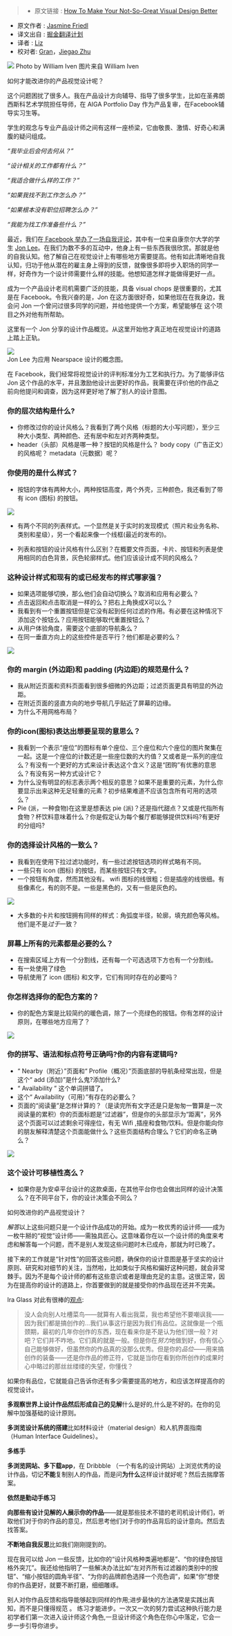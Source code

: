 >* 原文链接 : [How To Make Your Not-So-Great Visual Design Better](https://medium.com/facebook-design/how-to-make-your-not-so-great-visual-design-better-67972eee3825#.4e6hpsbkz)
* 原文作者 : [Jasmine Friedl](https://medium.com/@jazzy33ca?source=post_header_lockup)
* 译文出自 : [掘金翻译计划](https://github.com/xitu/gold-miner)
* 译者 : [Liz](https://github.com/lizwangying)
* 校对者: [Gran](https://github.com/Graning)，[Jiegao Zhu](https://github.com/JolsonZhu)

![](https://cdn-images-1.medium.com/max/2000/1*nN4SgP1q4iEmRfoW9NTMyg.png)
Photo by William Iven
图片来自 William Iven


如何才能改进你的产品视觉设计呢？

这个问题困扰了很多人。我在产品设计方向辅导、指导了很多学生，比如在圣弗朗西斯科艺术学院担任导师，在 AIGA Portfolio Day 作为产品复审，在Facebook辅导实习生等。

学生的观念与专业产品设计师之间有这样一座桥梁，它由敬畏、激情、好奇心和满腹的疑问组成。
 
*“我毕业后会何去何从？”*
 
*“设计相关的工作都有什么？”*
 
*“我适合做什么样的工作？”*
 
*“如果我找不到工作怎么办？”*
  
*“如果根本没有职位招聘怎么办？”*
 
*“我能为找工作准备些什么？”*

最近，我们在[ Facebook 举办了一场自我评论](https://medium.com/facebook-design/peek-inside-a-facebook-design-critique-c4833efda26e#.4qt02buac)，其中有一位来自康奈尔大学的学生 [Jon Lee](https://medium.com/@jonleenj)。在我们为数不多的互动中，他身上有一些东西我很欣赏。那就是他的自我认知。他了解自己在视觉设计上有哪些地方需要提高。他有如此清晰地自我认知，归功于他从潜在的雇主身上得到的反馈，就像很多即将步入职场的同学一样，好奇作为一个设计师需要什么样的技能。他想知道怎样才能做得更好一点。

成为一个产品设计老司机需要广泛的技能，具备 visual chops 是很重要的，尤其是在 Facebook。令我兴奋的是，Jon 在这方面很好奇，如果他现在在我身边，我会问 Jon 一个曾问过很多同学的问题，并给他提供一个方案，希望能够在 这个项目之外对他有所帮助。
  
这里有一个 Jon 分享的设计作品概览。从这里开始他才真正地在视觉设计的道路上踏上正轨。

![](http://ac-Myg6wSTV.clouddn.com/d6cd82b49c70fc153a0f.png)  
Jon Lee 为应用 Nearspace 设计的概念图。
   
在 Facebook，我们经常将视觉设计的评判标准分为工艺和执行力。为了能够评估 Jon 这个作品的水平，并且激励他设计出更好的作品，我需要在评价他的作品之前向他提问和调查，因为这样更好地了解了别人的设计意图。
 
### 你的层次结构是什么?

- 你修改过你的设计风格么？我看到了两个风格（标题的大小写问题），至少三种大小类型、两种颜色、还有居中和左对齐两种类型。
- header（头部）风格是哪一种？按钮的风格是什么？ body copy（广告正文）的风格呢？ metadata（元数据）呢？

### 你使用的是什么样式？ 

- 按钮的字体有两种大小，两种按钮高度，两个外壳，三种颜色，我还看到了带有 icon (图标) 的按钮。

![](http://ac-Myg6wSTV.clouddn.com/1565099b887dd65adc38.jpeg)

- 有两个不同的列表样式。一个显然是关于实时的发现模式（照片和业务名称、类别和星级），另一个看起来像一个线框(最近的发布的)。

- 列表和按钮的设计风格有什么区别？在概要文件页面，卡片、按钮和列表是使用相同的白色背景，灰色轮廓样式。他们应该设计成不同的风格么？
 
### 这种设计样式和现有的或已经发布的样式哪家强？

- 如果选项能够切换，那么他们会自动切换么？取消和应用有必要么？ 
- 点击返回和点击取消是一样的么？把右上角换成X可以么？  
- 我看到有一个重置按钮但是它没有起到任何过滤的作用。有必要在这种情况下添加这个按钮么？应用按钮能够取代重置按钮么？
- 从用户体验角度，需要这个底部的导航条么？
- 在同一垂直方向上的这些控件是否平行？他们都是必要的么？

![](http://ac-Myg6wSTV.clouddn.com/01f5de79ae872536f138.jpeg)

### 你的 margin (外边距)和 padding (内边距)的规范是什么？

- 我从附近页面和资料页面看到很多细微的外边距；过滤页面更具有明显的外边距。
- 在附近页面的竖直方向的地步导航几乎贴近了屏幕的边缘。
- 为什么不用网格布局？

### 你的icon(图标)表达出想要呈现的意思么？

- 我看到一个表示“座位”的图标有单个座位、三个座位和六个座位的图片聚集在一起。这是一个座位的计数还是一些座位数的大约值？又或者是一系列的座位么？有没有一个更好的方式来设计表达这个含义？这是“团购”有优惠的意思么？有没有另一种方式设计它？
- 为什么没有明显的标志表示两个相反的意思？如果不是重要的元素，为什么你要显示出来这种无足轻重的元素？初步结果难道不应该包含所有可用的选项么？
- Pie (派，一种食物)在这里是想表达 pie (派)？还是指代甜点？又或是代指所有食物？杯饮料意味着什么？你是假定认为每个餐厅都能够提供饮料吗?有更好的分组吗?

### 你的选择设计风格的一致么？

- 我看到在使用下拉过滤功能时，有一些过滤按钮选项的样式略有不同。
- 一些只有 icon (图标) 的按钮，而某些按钮只有文字。
- 一个按钮有角度，然而其他没有。 wifi 图标的线很粗；但是插座的线很细。有些像素化，有的则不是。一些是黑色的，又有一些是灰色的。

![](http://ac-Myg6wSTV.clouddn.com/2b08ea063e6a0dee2170.jpeg)

- 大多数的卡片和按钮拥有同样的样式：角弧度半径，轮廓，填充颜色等风格。他们是不是*过于*一致？

### 屏幕上所有的元素都是必要的么？

- 在搜索区域上方有一个分割线，还有每一个可选选项下方也有一个分割线。
- 有一处使用了绿色
- 导航使用了 icon (图标) 和文字，它们有同时存在的必要吗？
  
### 你怎样选择你的配色方案的？
  
- 你的配色方案是比较简约的暖色调，除了一个亮绿色的按钮。你有怎样的设计原则，在哪些地方应用了？


![](http://ac-Myg6wSTV.clouddn.com/eabacd8b944dffa24c68.jpeg)
  
### 你的拼写、语法和标点符号正确吗?你的内容有逻辑吗?

- “ Nearby（附近）”页面和“ Profile（概况）”页面底部的导航条经常出现，但是这个“ add (添加)”是什么鬼?添加什么?
- “ Availability ” 这个单词拼错了。
- 这个“ Availability（可用）”有存在的必要么？
- 页面的“阅读量”是怎样计算的？（是读完所有文字还是只是匆匆一瞥算是一次阅读量的累积）你的页面标题是“过滤器”，但是你的头部显示为“距离”，另外这个页面可以过滤剩余可得座位，有无 Wifi ,插座和食物/饮料。但是你能向你的朋友解释清楚这个页面能做什么？这些页面结构合理么？它们的命名正确么？

![](http://ac-Myg6wSTV.clouddn.com/26652ca0f75030a68f5e.jpeg)

### 这个设计可移植性高么？

- 如果你是为安卓平台设计的这款桌面，在其他平台你也会做出同样的设计决策么？在不同平台下，你的设计决策会不同么？
 
如何改进你的产品视觉设计？
  
*解答*以上这些问题只是一个设计作品成功的开始。成为一枚优秀的设计师——成为一枚牛掰的“视觉”设计师——需独具匠心。这意味着你在以一个设计师的角度来考虑和解答每一个问题，而不是别人发现这些问题时木已成舟，那就为时已晚了。

接下来的工作就是“针对性”的回答这些问题，确保你的设计意图是基于坚实的设计原则、研究和对细节的关注，当然啦，比如类似于风格和偏好这种问题，就会非常棘手。因为不是每个设计师的都有这些意识或者是理由充足的主意。这很正常，因为在提高你的设计的道路上，你首要做到的就是接受你的作品现在还并不完美。  

Ira Glass 对此有很棒的[观点](https://vimeo.com/85040589):
   
> 没人会向别人吐槽菜鸟——就算有人看出我菜，我也希望他不要嘲讽我——因为我们都是搞创作的...我们从事这行是因为我们有品位。这就像是一个瓶颈期，最初的几年你创作的东西，现在看来你是不是认为他们很一般？对吧？它们并不咋地。它们真的就是一般。但是你在*努力*地做到好，你有信心自己能够做好，但虽然你的作品真的没那么优秀。但是你的*品位*——用来搞创作的装备——还是你作品的修正符，它就是当你在看到你所创作的成果时心中略过的那丝丝缕缕的失望，你懂伐？
   
如果你有品位，它就能自己告诉你还有多少需要提高的地方，和应该怎样提高你的视觉设计。

**多观察世界上设计作品然后形成自己的见解**什么是好的,什么是不好的。在你的见解中加强基础的设计原则。
   
**多浏览设计系统的搭建**比如材料设计（material design）和人机界面指南（Human Interface Guidelines）。
   
**多练手**

**多浏览网站、多下载app**，在 Dribbble （一个有名的设计网站）上浏览优秀的设计作品，切记**不能**复制别人的作品，而是问**为什么**这样设计就好呢？然后去揣摩答案。

**依然是勤动手练习**
   
**向那些有设计见解的人展示你的作品**——就是那些技术不错的老司机设计师们，听取他们对于你的作品的意见，然后思考他们对于你的作品背后的设计意向。然后去找答案。
 
**不断地自我反思**比如我们刚刚提到的。
    
现在我可以给 Jon 一些反馈，比如你的“设计风格种类遍地都是”、“你的绿色按钮格外突兀”。我还给他指明了一些解决办法比如“左对齐所有过滤器的类别中的按钮”、“缩小按钮的圆角半径”、“为你的品牌颜色选择一个亮色调”，如果“你”想使你的作品更好，就要不断打磨，细细雕琢。

别人对你作品反馈和指导能够起到同样的作用;进步最快的方法通常是实践出真知，而不是只懂得规范
。
练习才能进步。一次又一次的努力尝试这种执行能力是初学者们第一次进入设计师这个角色,一旦设计师这个角色在你心中落定，它会一步一步引导你进步。
